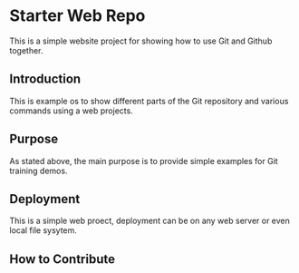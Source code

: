 # Starter Web Repo

This is a simple website project for showing how to use Git and Github together.

## Introduction 

This is example os to show different parts of the Git repository and various commands using a web projects.

## Purpose

As stated above, the main purpose is to provide simple examples for Git training demos.

## Deployment

This is a simple web proect, deployment can be on any web server or even local file sysytem.

## How to Contribute 
